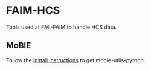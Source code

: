 # FAIM-HCS

Tools used at FMI-FAIM to handle HCS data.

## MoBIE
Follow the [install instructions](https://github.com/mobie/mobie-utils-python#installation) to get mobie-utils-python.
